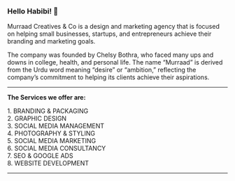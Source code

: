 ### Hello Habibi! 👋

<p>Murraad Creatives & Co is a design and marketing agency that is focused on helping small businesses, startups, and entrepreneurs achieve their branding and marketing goals.</p>

The company was founded by Chelsy Bothra, who faced many ups and downs in college, health, and personal life. The name “Murraad” is derived from the Urdu word meaning “desire” or “ambition,” reflecting the company’s commitment to helping its clients achieve their aspirations.

<hr>

<b>The Services we offer are:</b>

<span style="text-transform: capitalize;">
1. BRANDING & PACKAGING <br>
2. GRAPHIC DESIGN <br>
3. SOCIAL MEDIA MANAGEMENT <br>
4. PHOTOGRAPHY & STYLING <br>
5. SOCIAL MEDIA MARKETING <br>
6. SOCIAL MEDIA CONSULTANCY <br>
7. SEO & GOOGLE ADS <br>
8. WEBSITE DEVELOPMENT <br>
</ul>

<hr>
